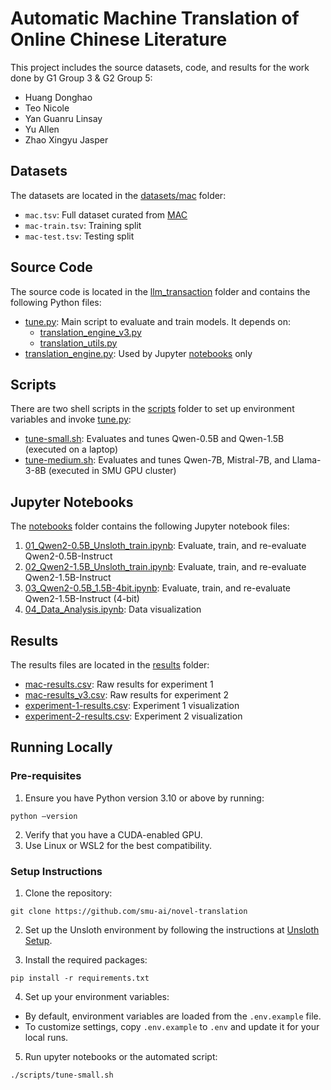 # Automatic Machine Translation of Online Chinese Literature

This project includes the source datasets, code, and results for the work done by G1 Group 3 & G2 Group 5:

- Huang Donghao
- Teo Nicole
- Yan Guanru Linsay
- Yu Allen
- Zhao Xingyu Jasper

## Datasets

The datasets are located in the [datasets/mac](datasets/mac) folder:

- `mac.tsv`: Full dataset curated from [MAC](https://github.com/bfsujason/mac)
- `mac-train.tsv`: Training split
- `mac-test.tsv`: Testing split

## Source Code

The source code is located in the [llm_transaction](llm_transaction) folder and contains the following Python files:

- [tune.py](llm_transaction/tune.py): Main script to evaluate and train models. It depends on:
  - [translation_engine_v3.py](llm_transaction/translation_engine_v3.py)
  - [translation_utils.py](llm_transaction/translation_utils.py)
- [translation_engine.py](llm_transaction/translation_engine.py): Used by Jupyter [notebooks](notebooks) only

## Scripts

There are two shell scripts in the [scripts](scripts) folder to set up environment variables and invoke [tune.py](../llm_transaction/tune.py):

- [tune-small.sh](scripts/tune-small.sh): Evaluates and tunes Qwen-0.5B and Qwen-1.5B (executed on a laptop)
- [tune-medium.sh](scripts/tune-medium.sh): Evaluates and tunes Qwen-7B, Mistral-7B, and Llama-3-8B (executed in SMU GPU cluster)

## Jupyter Notebooks

The [notebooks](notebooks) folder contains the following Jupyter notebook files:

1. [01_Qwen2-0.5B_Unsloth_train.ipynb](notebooks/01_Qwen2-0.5B_Unsloth_train.ipynb): Evaluate, train, and re-evaluate Qwen2-0.5B-Instruct
2. [02_Qwen2-1.5B_Unsloth_train.ipynb](notebooks/02_Qwen2-1.5B_Unsloth_train.ipynb): Evaluate, train, and re-evaluate Qwen2-1.5B-Instruct
3. [03_Qwen2-0.5B_1.5B-4bit.ipynb](notebooks/03_Qwen2-0.5B_1.5B-4bit.ipynb): Evaluate, train, and re-evaluate Qwen2-1.5B-Instruct (4-bit)
4. [04_Data_Analysis.ipynb](notebooks/04_Data_Analysis.ipynb): Data visualization

## Results

The results files are located in the [results](results) folder:

- [mac-results.csv](results/mac-results.csv): Raw results for experiment 1
- [mac-results_v3.csv](results/mac-results_v3.csv): Raw results for experiment 2
- [experiment-1-results.csv](results/experiment-1-results.csv): Experiment 1 visualization
- [experiment-2-results.csv](results/experiment-2-results.csv): Experiment 2 visualization

## Running Locally

### Pre-requisites

1. Ensure you have Python version 3.10 or above by running:

```
python –version
```

2. Verify that you have a CUDA-enabled GPU.
3. Use Linux or WSL2 for the best compatibility.

### Setup Instructions

1. Clone the repository:

```
git clone https://github.com/smu-ai/novel-translation
```

2. Set up the Unsloth environment by following the instructions at [Unsloth Setup](https://github.com/unslothai/unsloth).

3. Install the required packages:

```
pip install -r requirements.txt
```

4. Set up your environment variables:

- By default, environment variables are loaded from the `.env.example` file.
- To customize settings, copy `.env.example` to `.env` and update it for your local runs.

5. Run upyter notebooks or the automated script:

```
./scripts/tune-small.sh
```
